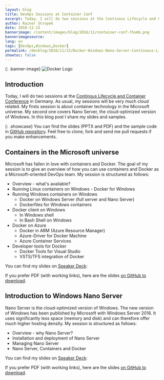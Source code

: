 ```yaml
---
layout: blog
title: DevOps Sessions at Container Conf
excerpt: Today, I will do two sessions at the Continous Lifecycle and Container Conference in Germany. As usual, my sessions will be very much cloud related. My firsts session is about container technology in the Microsoft universe.   In this blog post I share my slides and samples.
author: Rainer Stropek
date: 2016-11-15
bannerimage: /content/images/blog/2016/11/container-conf-thumb.png
bannerimagesource: 
lang: en
tags: [DevOps,Windows,Docker]
permalink: /devblog/2016/11/15/Docker-Windows-Nano-Server-Continuous-Lifecycle
showtoc: false
---
```


{: .banner-image}
![Docker Logo]({{site.baseurl}}/content/images/blog/2016/11/container-conf.png)


## Introduction

Today, I will do two sessions at the [Continous Lifecycle and Container Conference](https://www.continuouslifecycle.de/) in Germany. As usual, my sessions will be very much cloud related. My firsts session is about container technology in the Microsoft universe. My second one covers Nano Server, the cloud-optimized version of Windows. In this blog post I share my slides and samples.

{: .showcase}
You can find the slides (PPTX and PDF) and the sample code in [GitHub repository](https://github.com/rstropek/DockerVS2015Intro/blob/master/). Feel free to clone, fork and send me pull requests if you make enhancements.


## Containers in the Microsoft universe

Microsoft has fallen in love with containers and Docker. The goal of my session is to give an overview of how you can use containers and Docker as a Microsoft-oriented DevOps team. My session is structured as follows:

* Overview - what's available?
* Running Linux containers on Windows - Docker for Windows
* Running Windows containers on Windows
    * Docker on Windows Server (full server and Nano Server)
    * Dockerfiles for Windows containers
* Docker client on Windows
    * In Windows shell
    * In Bash Shell on Windows
* Docker on Azure
    * Docker in ARM (Azure Resource Manager)
    * Azure-Driver for Docker Machine
    * Azure Container Services
* Developer tools for Docker
    * Docker Tools for Visual Studio
    * VSTS/TFS integration of Docker

You can find my slides on [Speaker Deck](https://speakerdeck.com/rstropek/containers-and-docker-in-the-microsoft-universe):

<div class="videoWrapper">
    <script async class="speakerdeck-embed" data-id="2b259a3f6da5405f9ab2a23164eba956" data-ratio="1.77777777777778" src="//speakerdeck.com/assets/embed.js"></script>
</div>

If you prefer PDF (with working links), here are the slides [on GitHub to download](https://github.com/rstropek/DockerVS2015Intro/blob/master/slides/Containers-Microsoft-Universe.pdf).


## Introduction to Windows Nano Server

Nano Server is the cloud-optimized version of Windows. The new version of Windows has been published by Microsoft with Windows Server 2016. It uses significantly less space (memory and disk) and can therefore offer much higher hosting density. My session is structured as follows:

* Overview - why Nano Server?
* Installation and deployment of Nano Server
* Managing Nano Server
* Nano Server, Containers and Docker

You can find my slides on [Speaker Deck](https://speakerdeck.com/rstropek/introduction-to-windows-nano-server):

<div class="videoWrapper">
    <script async class="speakerdeck-embed" data-id="3e3ed7287c6641e1a26271598b69c76f" data-ratio="1.77777777777778" src="//speakerdeck.com/assets/embed.js"></script>
</div>

If you prefer PDF (with working links), here are the slides [on GitHub to download](https://github.com/rstropek/DockerVS2015Intro/blob/master/slides/Nano-Server-Introduction.pdf).
